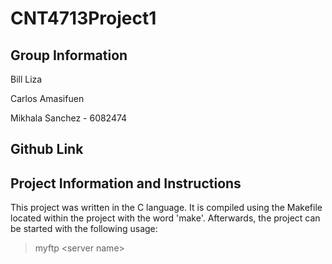 # CNT4713Project1

## Group Information
Bill Liza

Carlos Amasifuen

Mikhala Sanchez - 6082474

## Github Link



## Project Information and Instructions

This project was written in the C language. It is compiled using the Makefile located within the project with the word 'make'.
Afterwards, the project can be started with the following usage:

> myftp \<server name\>
